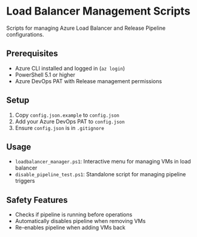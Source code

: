 # Load Balancer Management Scripts

Scripts for managing Azure Load Balancer and Release Pipeline configurations.

## Prerequisites
- Azure CLI installed and logged in (`az login`)
- PowerShell 5.1 or higher
- Azure DevOps PAT with Release management permissions

## Setup
1. Copy `config.json.example` to `config.json`
2. Add your Azure DevOps PAT to `config.json`
3. Ensure `config.json` is in `.gitignore`

## Usage
- `loadbalancer_manager.ps1`: Interactive menu for managing VMs in load balancer
- `disable_pipeline_test.ps1`: Standalone script for managing pipeline triggers

## Safety Features
- Checks if pipeline is running before operations
- Automatically disables pipeline when removing VMs
- Re-enables pipeline when adding VMs back
